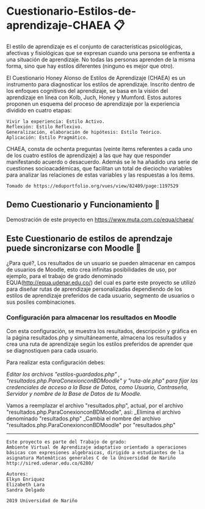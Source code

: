 # Cuestionario-Estilos-de-aprendizaje-CHAEA 📋

El estilo de aprendizaje es el conjunto de características psicológicas, afectivas y fisiológicas que se expresan cuando una persona se enfrenta a una situación de aprendizaje. No todas las personas aprenden de la misma forma, sino que hay estilos diferentes (ninguno es mejor que otro).

El Cuestionario Honey Alonso de Estilos de Aprendizaje (CHAEA) es un instrumento para diagnosticar los estilos de aprendizaje. Inscrito dentro de los enfoques cognitivos del aprendizaje, se basa en la visión del aprendizaje en línea con Kolb, Juch, Honey y Mumford. Estos autores proponen un esquema del proceso de aprendizaje por la experiencia dividido en cuatro etapas:

    Vivir la experiencia: Estilo Activo.
    Reflexión: Estilo Reflexivo.
    Generalización, elaboración de hipótesis: Estilo Teórico.
    Aplicación: Estilo Pragmático.

CHAEA, consta de ochenta preguntas (veinte ítems referentes a cada uno de los cuatro estilos de aprendizaje) a las que hay que responder manifestando acuerdo o desacuerdo. Además se le ha añadido una serie de cuestiones socioacadémicas, que facilitan un total de dieciocho variables para analizar las relaciones de estas variables y las respuestas a los ítems.
```
Tomado de https://eduportfolio.org/vues/view/82409/page:1197529
```

## Demo Cuestionario y Funcionamiento   🚀


Demostración de este proyecto en https://www.muta.com.co/equa/chaea/



## Este Cuestionario de estilos de aprendzaje puede sincronizarse con Moodle 🔧

¿Para qué?, Los resultados de un usuario se pueden almacenar en campos de usuarios de Moodle, esto crea infinitas posibilidades de uso, por ejemplo, para el trabajo de grado denominado EQUA(http://equa.udenar.edu.co/) del cual es parte este proyecto se utilizó para diseñar rutas de aprendizaje personalizadas dependiendo de los estilos de aprendizaje preferidos de cada usuario, segmento de usuarios o sus posiles combinaciones.

### Configuración para almacenar los resultados en Moodle

Con esta configuración, se muestra los resultados, descripción y gráfica en la página resultados.php y simultáneamente, almacena los resultados y crea una ruta de aprendizaje según los estilos preferidos de aprender que se diagnostiquen para cada usuario.

Para realizar esta configuración debes:

_Editar los archivos "estilos-guardados.php" , "resultados.php.ParaConexionconBDMoodle" y "ruta-ale.php" para fijar las credenciales de acceso a la Base de Datos, como Usuario, Contraseña, Servidor y nombre de la Base de Datos de tu Moodle._

Vamos a reemplazar el archivo "resultados.php", actual, por el archivo "resultados.php.ParaConexionconBDMoodle", así:
_Elimina el archivo denominado "resultados.php"
_Cambia el nombre del archivo "resultados.php.ParaConexionconBDMoodle" por "resultados.php"



____________________________________________________________________________________________

```
Este proyecto es parte del Trabajo de grado:
Ambiente Virtual de Aprendizaje adaptativo orientado a operaciones básicas con expresiones algebraicas, dirigido a estudiantes de la asignatura Matemáticas generales C de la Universidad de Nariño
http://sired.udenar.edu.co/6280/

Autores:
Elkyn Enriquez
Elizabeth Lara
Sandra Delgado

2019 Universidad de Nariño
```
